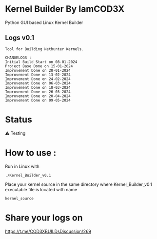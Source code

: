 # Kernel Builder By IamCOD3X
Python GUI based Linux Kernel Builder


## Logs v0.1
    Tool for Building Nethunter Kernels.

    CHANGELOGS :
    Initial Build Start on 08-01-2024
    Project Base Done on 15-01-2024
    Improvement Done on 28-01-2024
    Improvement Done on 13-02-2024
    Improvement Done on 24-02-2024
    Improvement Done on 06-03-2024
    Improvement Done on 18-03-2024
    Improvement Done on 26-03-2024
    Improvement Done on 20-04-2024
    Improvement Done on 09-05-2024


# Status
⚠️ Testing

# How to use :
Run in Linux with
```
./Kernel_Builder_v0.1
```
Place your kernel source in the same directory where Kernel_Builder_v0.1 executable file is located with name
```
kernel_source
```
# Share your logs on 
https://t.me/COD3XBUILDsDiscussion/269
